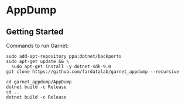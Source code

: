 # AppDump

## Getting Started
Commands to run Garnet:

```
sudo add-apt-repository ppa:dotnet/backports
sudo apt-get update && \
  sudo apt-get install -y dotnet-sdk-9.0
git clone https://github.com/fardatalab/garnet_appdump --recursive

cd garnet_appdump/AppDump
dotnet build -c Release
cd ..
dotnet build -c Release
```
